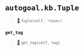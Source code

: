 # `autogoal.kb.Tuple`

> [📝](https://github.com/autogal/autogoal/blob/main/autogoal/kb/_data.py#L507)
> `Tuple(self, *inner)`

### `get_tag`

> [📝](https://github.com/autogoal/autogoal/blob/main/autogoal/kb/_data.py#L283)
> `get_tag(self, tag)`

